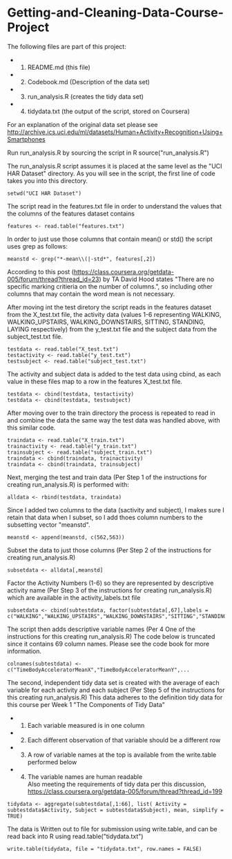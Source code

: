 Getting-and-Cleaning-Data-Course-Project
========================================

The following files are part of this project:
- 1.  README.md (this file)
- 2.  Codebook.md (Description of the data set)
- 3.  run_analysis.R (creates the tidy data set)
- 4.  tidydata.txt (the output of the script, stored on Coursera)

For an explanation of the original data set please see http://archive.ics.uci.edu/ml/datasets/Human+Activity+Recognition+Using+Smartphones

Run run_analysis.R by sourcing the script in R source("run_analysis.R")

The run_analysis.R script assumes it is placed at the same level as the "UCI HAR Dataset" directory.  As you will see in the script, the first line of code takes you into this directory.
```{r}
setwd("UCI HAR Dataset") 
```
The script read in the features.txt file in order to understand the values that the columns of the features dataset contains
```{r}
features <- read.table("features.txt")
```

In order to just use those columns that contain mean() or std() the script uses grep as follows:
```{r}
meanstd <- grep("*-mean\\(|-std*", features[,2])
```
According to this post (https://class.coursera.org/getdata-005/forum/thread?thread_id=23) by TA David Hood states "There are no specific marking critieria on the number of columns.", so including other columns that may contain the word mean is not necessary.

After moving int the test diretory the script reads in the features dataset from the X_test.txt file, the activity data (values 1-6 representing WALKING, WALKING_UPSTAIRS, WALKING_DOWNSTAIRS, SITTING, STANDING, LAYING respectively) from the y_test.txt file and the subject data from the subject_test.txt file.
```{r}
testdata <- read.table("X_test.txt")
testactivity <- read.table("y_test.txt")
testsubject <- read.table("subject_test.txt")
```

The activity and subject data is added to the test data using cbind, as each value in these files map to a row in the features X_test.txt file.
```{r}
testdata <- cbind(testdata, testactivity) 
testdata <- cbind(testdata, testsubject)
``` 

After moving over to the train directory the process is repeated to read in and combine the data the same way the test data was handled above, with this similar code.
```{r}
traindata <- read.table("X_train.txt")
trainactivity <- read.table("y_train.txt")
trainsubject <- read.table("subject_train.txt")
traindata <- cbind(traindata, trainactivity)
traindata <- cbind(traindata, trainsubject)
```

Next, merging the test and train data (Per Step 1 of the instructions for  creating run_analysis.R) is performed with:
```{r}
alldata <- rbind(testdata, traindata)
```
Since I added two columns to the data (sactivity and subject), I  makes sure I retain that data when I subset, so I add thoes column numbers to the subsetting vector "meanstd".
```{r}
meanstd <- append(meanstd, c(562,563))
```

Subset the data to just those columns (Per Step 2 of the instructions for creating run_analysis.R)
```{r}
subsetdata <- alldata[,meanstd]
```

Factor the Activity Numbers (1-6) so they are represented by descriptive activity name (Per Step 3 of the instructions for creating run_analysis.R)
which are available in the activity_labels.txt file
```{r}
subsetdata <- cbind(subtestdata, factor(subtestdata[,67],labels = c("WALKING","WALKING_UPSTAIRS","WALKING_DOWNSTAIRS","SITTING","STANDING","LAYING"))) 
```
The script then adds descriptive variable names (Per 4 One of the instructions for this creating run_analysis.R)
The code below is truncated since it contains 69 column names.  Please see the code book for more information.
```{r}
colnames(subtestdata) <- c("TimeBodyAcceleratorMeanX","TimeBodyAcceleratorMeanY",...
```

The second, independent tidy data set is created with the average of each variable for each activity and each subject
(Per Step 5 of the instructions for this creating run_analysis.R)
This data adheres to the definition tidy data for this course per Week 1 "The Components of Tidy Data"
- 1. Each variable measured is in one column  
- 2. Each different observation of that variable should be a different row  
- 3. A row of variable names at the top is available from the write.table   performed below
- 4. The variable names are human readable  
Also meeting the requirements of tidy data per this discussion, 
https://class.coursera.org/getdata-005/forum/thread?thread_id=199
```{r}
tidydata <- aggregate(subtestdata[,1:66], list( Activity = subtestdata$Activity, Subject = subtestdata$Subject), mean, simplify = TRUE)
```

The data is Written out to file for submission using write.table, and can be read back into R using read.table("tidydata.txt")
```{r}
write.table(tidydata, file = "tidydata.txt", row.names = FALSE)
```